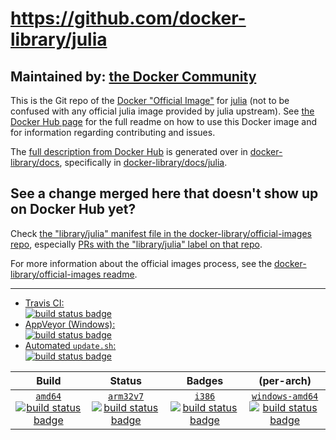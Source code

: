 # https://github.com/docker-library/julia

## Maintained by: [the Docker Community](https://github.com/docker-library/julia)

This is the Git repo of the [Docker "Official Image"](https://docs.docker.com/docker-hub/official_repos/) for [julia](https://hub.docker.com/_/julia/) (not to be confused with any official julia image provided by julia upstream). See [the Docker Hub page](https://hub.docker.com/_/julia/) for the full readme on how to use this Docker image and for information regarding contributing and issues.

The [full description from Docker Hub](https://hub.docker.com/_/julia/) is generated over in [docker-library/docs](https://github.com/docker-library/docs), specifically in [docker-library/docs/julia](https://github.com/docker-library/docs/tree/master/julia).

## See a change merged here that doesn't show up on Docker Hub yet?

Check [the "library/julia" manifest file in the docker-library/official-images repo](https://github.com/docker-library/official-images/blob/master/library/julia), especially [PRs with the "library/julia" label on that repo](https://github.com/docker-library/official-images/labels/library%2Fjulia).

For more information about the official images process, see the [docker-library/official-images readme](https://github.com/docker-library/official-images/blob/master/README.md).

---

-	[Travis CI:  
	![build status badge](https://img.shields.io/travis/docker-library/julia/master.svg)](https://travis-ci.org/docker-library/julia/branches)
-	[AppVeyor (Windows):  
	![build status badge](https://ci.appveyor.com/api/projects/status/github/docker-library/julia?branch=master&svg=true)](https://ci.appveyor.com/project/docker-library/julia)
-	[Automated `update.sh`:  
	![build status badge](https://doi-janky.infosiftr.net/job/update.sh/job/julia/badge/icon)](https://doi-janky.infosiftr.net/job/update.sh/job/julia)

| Build | Status | Badges | (per-arch) |
|:-:|:-:|:-:|:-:|
| [`amd64`<br />![build status badge](https://doi-janky.infosiftr.net/job/multiarch/job/amd64/job/julia/badge/icon)](https://doi-janky.infosiftr.net/job/multiarch/job/amd64/job/julia) | [`arm32v7`<br />![build status badge](https://doi-janky.infosiftr.net/job/multiarch/job/arm32v7/job/julia/badge/icon)](https://doi-janky.infosiftr.net/job/multiarch/job/arm32v7/job/julia) | [`i386`<br />![build status badge](https://doi-janky.infosiftr.net/job/multiarch/job/i386/job/julia/badge/icon)](https://doi-janky.infosiftr.net/job/multiarch/job/i386/job/julia) | [`windows-amd64`<br />![build status badge](https://doi-janky.infosiftr.net/job/multiarch/job/windows-amd64/job/julia/badge/icon)](https://doi-janky.infosiftr.net/job/multiarch/job/windows-amd64/job/julia) |

<!-- THIS FILE IS GENERATED BY https://github.com/docker-library/docs/blob/master/generate-repo-stub-readme.sh -->
